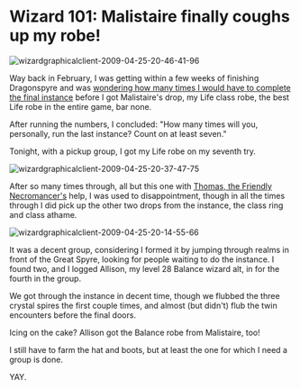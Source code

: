 # Wizard 101: Malistaire finally coughs up my robe!

![wizardgraphicalclient-2009-04-25-20-46-41-96](http://westkarana.com/wp-content/uploads/2009/04/wizardgraphicalclient-2009-04-25-20-46-41-96.jpg "wizardgraphicalclient-2009-04-25-20-46-41-96")

Way back in February, I was getting within a few weeks of finishing Dragonspyre and was [wondering how many times I would have to complete the final instance](http://westkarana.com/index.php/2009/02/09/wizard-101-how-many-times-must-malistaire-die/) before I got Malistaire's drop, my Life class robe, the best Life robe in the entire game, bar none.

After running the numbers, I concluded: "How many times will you, personally, run the last instance? Count on at least seven."

Tonight, with a pickup group, I got my Life robe on my seventh try.

![wizardgraphicalclient-2009-04-25-20-37-47-75](http://westkarana.com/wp-content/uploads/2009/04/wizardgraphicalclient-2009-04-25-20-37-47-75.jpg "wizardgraphicalclient-2009-04-25-20-37-47-75")

After so many times through, all but this one with [Thomas, the Friendly Necromancer's](http://thefriendlynecromancer.blogspot.com/) help, I was used to disappointment, though in all the times through I did pick up the other two drops from the instance, the class ring and class athame.

![wizardgraphicalclient-2009-04-25-20-14-55-66](http://westkarana.com/wp-content/uploads/2009/04/wizardgraphicalclient-2009-04-25-20-14-55-66.jpg "wizardgraphicalclient-2009-04-25-20-14-55-66")

It was a decent group, considering I formed it by jumping through realms in front of the Great Spyre, looking for people waiting to do the instance. I found two, and I logged Allison, my level 28 Balance wizard alt, in for the fourth in the group.

We got through the instance in decent time, though we flubbed the three crystal spires the first couple times, and almost (but didn't) flub the twin encounters before the final doors.

Icing on the cake? Allison got the Balance robe from Malistaire, too!

I still have to farm the hat and boots, but at least the one for which I need a group is done.

YAY.
